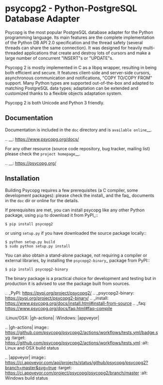 psycopg2 - Python-PostgreSQL Database Adapter
=============================================

Psycopg is the most popular PostgreSQL database adapter for the Python
programming language.  Its main features are the complete implementation of
the Python DB API 2.0 specification and the thread safety (several threads can
share the same connection).  It was designed for heavily multi-threaded
applications that create and destroy lots of cursors and make a large number
of concurrent "INSERT"s or "UPDATE"s.

Psycopg 2 is mostly implemented in C as a libpq wrapper, resulting in being
both efficient and secure.  It features client-side and server-side cursors,
asynchronous communication and notifications, "COPY TO/COPY FROM" support.
Many Python types are supported out-of-the-box and adapted to matching
PostgreSQL data types; adaptation can be extended and customized thanks to a
flexible objects adaptation system.

Psycopg 2 is both Unicode and Python 3 friendly.


Documentation
-------------

Documentation is included in the ``doc`` directory and is `available online`__.

.. __: https://www.psycopg.org/docs/

For any other resource (source code repository, bug tracker, mailing list)
please check the `project homepage`__.

.. __: https://psycopg.org/


Installation
------------

Building Psycopg requires a few prerequisites (a C compiler, some development
packages): please check the install_ and the faq_ documents in the ``doc`` dir
or online for the details.

If prerequisites are met, you can install psycopg like any other Python
package, using ``pip`` to download it from PyPI_::

    $ pip install psycopg2

or using ``setup.py`` if you have downloaded the source package locally::

    $ python setup.py build
    $ sudo python setup.py install

You can also obtain a stand-alone package, not requiring a compiler or
external libraries, by installing the `psycopg2-binary`_ package from PyPI::

    $ pip install psycopg2-binary

The binary package is a practical choice for development and testing but in
production it is advised to use the package built from sources.

.. _PyPI: https://pypi.org/project/psycopg2/
.. _psycopg2-binary: https://pypi.org/project/psycopg2-binary/
.. _install: https://www.psycopg.org/docs/install.html#install-from-source
.. _faq: https://www.psycopg.org/docs/faq.html#faq-compile

:Linux/OSX: |gh-actions|
:Windows: |appveyor|

.. |gh-actions| image:: https://github.com/psycopg/psycopg2/actions/workflows/tests.yml/badge.svg
    :target: https://github.com/psycopg/psycopg2/actions/workflows/tests.yml
    :alt: Linux and OSX build status

.. |appveyor| image:: https://ci.appveyor.com/api/projects/status/github/psycopg/psycopg2?branch=master&svg=true
    :target: https://ci.appveyor.com/project/psycopg/psycopg2/branch/master
    :alt: Windows build status
